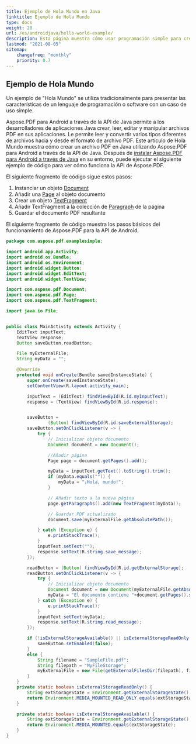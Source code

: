 ```yaml
---
title: Ejemplo de Hola Mundo en Java
linktitle: Ejemplo de Hola Mundo
type: docs
weight: 20
url: /es/androidjava/hello-world-example/
description: Esta página muestra cómo usar programación simple para crear un documento PDF que contiene texto - Hola Mundo utilizando Aspose.PDF para Android.
lastmod: "2021-08-05"
sitemap:
    changefreq: "monthly"
    priority: 0.7
---
```

 
## Ejemplo de Hola Mundo

Un ejemplo de "Hola Mundo" se utiliza tradicionalmente para presentar las características de un lenguaje de programación o software con un caso de uso simple.

Aspose.PDF para Android a través de la API de Java permite a los desarrolladores de aplicaciones Java crear, leer, editar y manipular archivos PDF en sus aplicaciones. Le permite leer y convertir varios tipos diferentes de archivos hacia y desde el formato de archivo PDF. Este artículo de Hola Mundo muestra cómo crear un archivo PDF en Java utilizando Aspose.PDF para Android a través de la API de Java.
Después de [instalar Aspose.PDF para Android a través de Java](/pdf/es/androidjava/installation/) en su entorno, puede ejecutar el siguiente ejemplo de código para ver cómo funciona la API de Aspose.PDF.

El siguiente fragmento de código sigue estos pasos:

1. Instanciar un objeto [Document](https://reference.aspose.com/pdf/java/com.aspose.pdf/class-use/Document)
1. Añadir una [Page](https://reference.aspose.com/pdf/java/com.aspose.pdf.class-use/page) al objeto documento
1. Crear un objeto [TextFragment](https://reference.aspose.com/pdf/java/com.aspose.pdf.class-use/TextFragment)
1. Añadir TextFragment a la colección de [Paragraph](https://reference.aspose.com/pdf/java/com.aspose.pdf/Paragraphs) de la página
1. Guardar el documento PDF resultante

El siguiente fragmento de código muestra los pasos básicos del funcionamiento de Aspose.PDF para la API de Android.

```java
package com.aspose.pdf.examplesimple;

import android.app.Activity;
import android.os.Bundle;
import android.os.Environment;
import android.widget.Button;
import android.widget.EditText;
import android.widget.TextView;

import com.aspose.pdf.Document;
import com.aspose.pdf.Page;
import com.aspose.pdf.TextFragment;

import java.io.File;


public class MainActivity extends Activity {
    EditText inputText;
    TextView response;
    Button saveButton,readButton;

    File myExternalFile;
    String myData = "";

    @Override
    protected void onCreate(Bundle savedInstanceState) {
        super.onCreate(savedInstanceState);
        setContentView(R.layout.activity_main);

        inputText = (EditText) findViewById(R.id.myInputText);
        response = (TextView) findViewById(R.id.response);


        saveButton =
                (Button) findViewById(R.id.saveExternalStorage);
        saveButton.setOnClickListener(v -> {
            try {
                // Inicializar objeto documento
                Document document = new Document();

                //Añadir página
                Page page = document.getPages().add();

                myData = inputText.getText().toString().trim();
                if (myData.equals("")) {
                    myData = "¡Hola, mundo!";
                }

                // Añadir texto a la nueva página
                page.getParagraphs().add(new TextFragment(myData));

                // Guardar PDF actualizado
                document.save(myExternalFile.getAbsolutePath());

            } catch (Exception e) {
                e.printStackTrace();
            }
            inputText.setText("");
            response.setText(R.string.save_message);
        });

        readButton = (Button) findViewById(R.id.getExternalStorage);
        readButton.setOnClickListener(v -> {
            try {
                // Inicializar objeto documento
                Document document = new Document(myExternalFile.getAbsolutePath());
                myData = "El documento contiene "+document.getPages().size()+" página(s).";
            } catch (Exception e) {
                e.printStackTrace();
            }
            inputText.setText(myData);
            response.setText(R.string.read_message);
        });

        if (!isExternalStorageAvailable() || isExternalStorageReadOnly()) {
            saveButton.setEnabled(false);
        }
        else {
            String filename = "SampleFile.pdf";
            String filepath = "MyFileStorage";
            myExternalFile = new File(getExternalFilesDir(filepath), filename);
        }
    }
    private static boolean isExternalStorageReadOnly() {
        String extStorageState = Environment.getExternalStorageState();
        return Environment.MEDIA_MOUNTED_READ_ONLY.equals(extStorageState);
    }

    private static boolean isExternalStorageAvailable() {
        String extStorageState = Environment.getExternalStorageState();
        return Environment.MEDIA_MOUNTED.equals(extStorageState);
    }
}
```